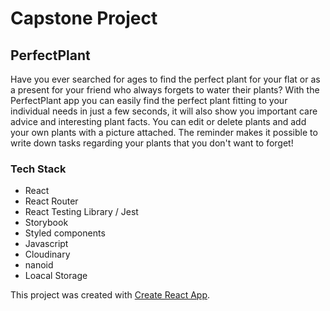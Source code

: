# Capstone Project 
## PerfectPlant

Have you ever searched for ages to find the perfect plant for your flat or as a present for your friend who always forgets to water their plants? With the PerfectPlant app you can easily find the perfect plant fitting to your individual needs in just a few seconds, it will also show you important care advice and interesting plant facts. You can edit or delete plants and add your own plants with a picture attached. The reminder makes it possible to write down tasks regarding your plants that you don't want to forget!

### Tech Stack
- React
- React Router
- React Testing Library / Jest
- Storybook
- Styled components
- Javascript
- Cloudinary
- nanoid
- Loacal Storage

This project was created with [Create React App](https://create-react-app.dev/docs/getting-started/).
